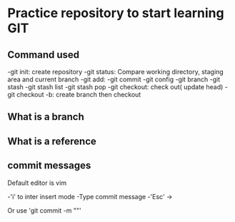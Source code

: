 # Practice repository to start learning GIT

## Command used
-git init: create repository
-git status: Compare working directory, staging area and current branch
-git add:
-git commit
-git config
-git branch
-git stash
-git stash list
-git stash pop
-git checkout: check out( update head)
-git checkout -b: create branch then checkout

## What is a branch

## What is a reference

## commit messages

Default editor is vim

-'i' to inter insert mode
-Type commit message
-'Esc' ->

Or use 'git commit -m ""'
